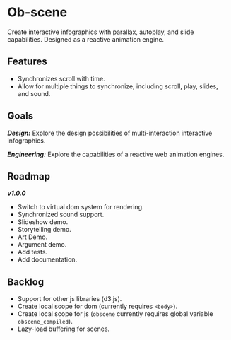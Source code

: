 # Ob-scene
Create interactive infographics with parallax, autoplay, and slide capabilities. Designed as a reactive animation engine.

## Features
* Synchronizes scroll with time.
* Allow for multiple things to synchronize, including scroll, play, slides, and sound.

## Goals
***Design:*** Explore the design possibilities of multi-interaction interactive infographics.

***Engineering:*** Explore the capabilities of a reactive web animation engines.

## Roadmap
***v1.0.0***
* Switch to virtual dom system for rendering.
* Synchronized sound support.
* Slideshow demo.
* Storytelling demo.
* Art Demo.
* Argument demo.
* Add tests.
* Add documentation.

## Backlog
* Support for other js libraries (d3.js).
* Create local scope for dom (currently requires `<body>`).
* Create local scope for js (`obscene` currently requires global variable `obscene_compiled`).
* Lazy-load buffering for scenes.
